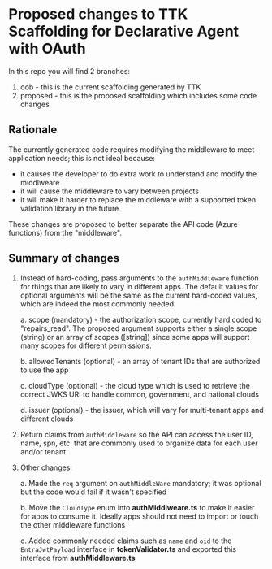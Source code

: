 # Proposed changes to TTK Scaffolding for Declarative Agent with OAuth

In this repo you will find 2 branches:

1. oob - this is the current scaffolding generated by TTK
1. proposed - this is the proposed scaffolding which includes some code changes

## Rationale

The currently generated code requires modifying the middleware to meet application needs; this is not ideal because:

* it causes the developer to do extra work to understand and modify the middlweare
* it will cause the middleware to vary between projects
* it will make it harder to replace the middleware with a supported token validation library in the future

These changes are proposed to better separate the API code (Azure functions) from the "middleware". 

## Summary of changes

1. Instead of hard-coding, pass arguments to the `authMiddleware` function for things that are likely to vary in different apps. The default values for optional arguments will be the same as the current hard-coded values, which are indeed the most commonly needed.

    a. scope (mandatory) - the authorization scope, currently hard coded to "repairs_read". The proposed argument supports either a single scope (string) or an array of scopes ([string]) since some apps will support many scopes for different permissions.

    b. allowedTenants (optional) - an array of tenant IDs that are authorized to use the app

    c. cloudType (optional) - the cloud type which is used to retrieve the correct JWKS URI to handle common, government, and national clouds

    d. issuer (optional) - the issuer, which will vary for multi-tenant apps and different clouds

2. Return claims from `authMiddleware` so the API can access the user ID, name, spn, etc. that are commonly used to organize data for each user and/or tenant

3. Other changes:

    a. Made the `req` argument on `authMiddleWare` mandatory; it was optional but the code would fail if it wasn't specified

    b. Move the `CloudType` enum into **authMiddlweare.ts** to make it easier for apps to consume it. Ideally apps should not need to import or touch the other middleware functions

    c. Added commonly needed claims such as `name` and `oid` to the `EntraJwtPayload` interface in **tokenValidator.ts** and exported this interface from **authMiddleware.ts**
